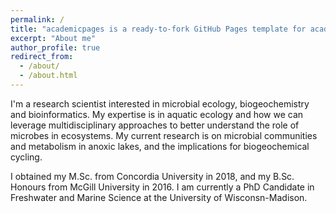 ```yaml
---
permalink: /
title: "academicpages is a ready-to-fork GitHub Pages template for academic personal websites"
excerpt: "About me"
author_profile: true
redirect_from: 
  - /about/
  - /about.html
---
```

I'm a research scientist interested in microbial ecology, biogeochemistry and bioinformatics. My expertise is in aquatic ecology and how we can leverage multidisciplinary approaches to better understand the role of microbes in ecosystems. My current research is on microbial communities and metabolism in anoxic lakes, and the implications for biogeochemical cycling.

I obtained my M.Sc. from Concordia University in 2018, and my B.Sc. Honours from McGill University in 2016. I am currently a PhD Candidate in Freshwater and Marine Science at the University of Wisconsn-Madison.
